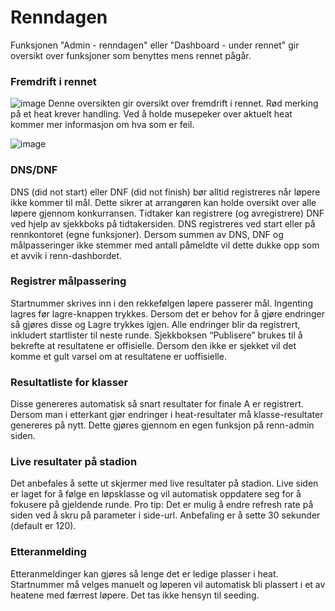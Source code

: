 # Renndagen
Funksjonen "Admin - renndagen" eller "Dashboard - under rennet" gir oversikt over funksjoner som benyttes mens rennet pågår.

### Fremdrift i rennet
![image](https://user-images.githubusercontent.com/56455987/229273802-751694fa-a1fb-418d-888e-311daee6dea3.png)
Denne oversikten gir oversikt over fremdrift i rennet. Rød merking på et heat krever handling. Ved å holde musepeker over aktuelt heat kommer mer informasjon om hva som er feil.

![image](https://user-images.githubusercontent.com/56455987/229273738-d274c6bd-435e-4830-835c-932c568f0924.png)

### DNS/DNF
DNS (did not start) eller DNF (did not finish) bør alltid registreres når løpere ikke kommer til mål. Dette sikrer at arrangøren kan holde oversikt over alle løpere gjennom konkurransen. Tidtaker kan registrere (og avregistrere) DNF ved hjelp av sjekkboks på tidtakersiden. DNS registreres ved start eller på rennkontoret (egne funksjoner). Dersom summen av DNS, DNF og målpasseringer ikke stemmer med antall påmeldte vil dette dukke opp som et avvik i renn-dashbordet.

### Registrer målpassering
Startnummer skrives inn i den rekkefølgen løpere passerer mål. Ingenting lagres før lagre-knappen trykkes. Dersom det er behov for å gjøre endringer så gjøres disse og Lagre trykkes igjen. Alle endringer blir da registrert, inkludert startlister til neste runde. Sjekkboksen “Publisere” brukes til å bekrefte at resultatene er offisielle. Dersom den ikke er sjekket vil det komme et gult varsel om at resultatene er uoffisielle.

### Resultatliste for klasser
Disse genereres automatisk så snart resultater for finale A er registrert. Dersom man i etterkant gjør endringer i heat-resultater må klasse-resultater genereres på nytt. Dette gjøres gjennom en egen funksjon på renn-admin siden.

### Live resultater på stadion
Det anbefales å sette ut skjermer med live resultater på stadion. Live siden er laget for å følge en løpsklasse og vil automatisk oppdatere seg for å fokusere på gjeldende runde. Pro tip: Det er mulig å endre refresh rate på siden ved å skru på parameter i side-url. Anbefaling er å sette 30 sekunder (default er 120). 

### Etteranmelding
Etteranmeldinger kan gjøres så lenge det er ledige plasser i heat. Startnummer må velges manuelt og løperen vil automatisk bli plassert i et av heatene med færrest løpere. Det tas ikke hensyn til seeding.
